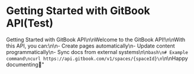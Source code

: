 # Getting Started with GitBook API(Test)

Getting Started with GitBook API\n\nWelcome to the GitBook API!\n\nWith this API, you can:\n\n- Create pages automatically\n- Update content programmatically\n- Sync docs from external systems\n\n`bash\n# Example command\ncurl https://api.gitbook.com/v1/spaces/{spaceId}\n`\n\nHappy documenting🚀"
